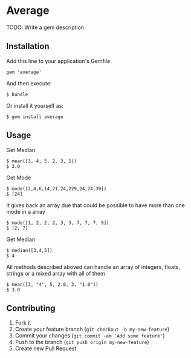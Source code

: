 # Average

TODO: Write a gem description

## Installation

Add this line to your application's Gemfile:

    gem 'average'

And then execute:

    $ bundle

Or install it yourself as:

    $ gem install average

## Usage

Get Median

    $ mean([3, 4, 5, 2, 3, 1])
    $ 3.0

Get Mode

    $ mode([2,4,6,14,21,24,229,24,24,39])
    $ [24]

It gives back an array due that could be possible to have more than one mode in a array

    $ mode([1, 2, 2, 2, 3, 3, 7, 7, 7, 9])
    $ [2, 7]
Get Median

    $ median([3,4,5])
    $ 4
    
All methods described aboved can handle an array of integers, floats, strings or a mixed array with all of them

    $ mean([3, "4", 5, 2.0, 3, "1.0"])
    $ 3.0

## Contributing

1. Fork it
2. Create your feature branch (`git checkout -b my-new-feature`)
3. Commit your changes (`git commit -am 'Add some feature'`)
4. Push to the branch (`git push origin my-new-feature`)
5. Create new Pull Request
